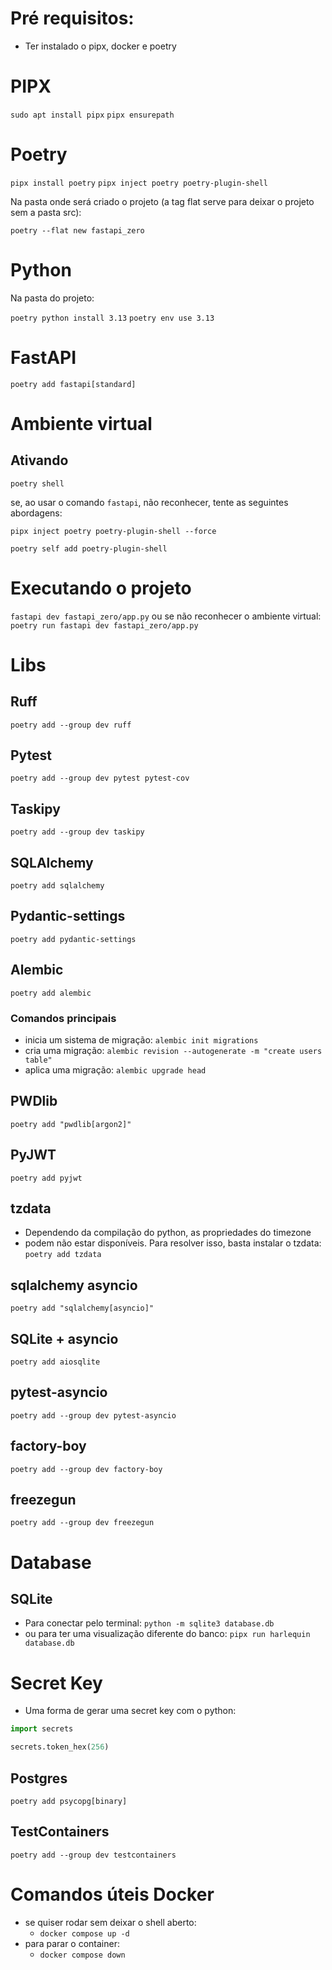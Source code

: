 # Pré requisitos:

* Ter instalado o pipx, docker e poetry

# PIPX

`sudo apt install pipx`
`pipx ensurepath`

# Poetry

`pipx install poetry`
`pipx inject poetry poetry-plugin-shell`

Na pasta onde será criado o projeto (a tag flat serve para deixar o projeto sem a pasta src):

`poetry --flat new fastapi_zero`

# Python
Na pasta do projeto:

`poetry python install 3.13`
`poetry env use 3.13`

# FastAPI

`poetry add fastapi[standard]`

# Ambiente virtual

## Ativando

`poetry shell`

se, ao usar o comando `fastapi`, não reconhecer, tente as seguintes abordagens:

`pipx inject poetry poetry-plugin-shell --force`

`poetry self add poetry-plugin-shell`

# Executando o projeto

`fastapi dev fastapi_zero/app.py`
ou se não reconhecer o ambiente virtual:
`poetry run fastapi dev fastapi_zero/app.py`

# Libs
## Ruff

`poetry add --group dev ruff`

## Pytest

`poetry add --group dev pytest pytest-cov`

## Taskipy

`poetry add --group dev taskipy`

## SQLAlchemy

`poetry add sqlalchemy`

## Pydantic-settings

`poetry add pydantic-settings`

## Alembic

`poetry add alembic`
### Comandos principais
* inicia um sistema de migração:
`alembic init migrations`
* cria uma migração:
`alembic revision --autogenerate -m "create users table"`
* aplica uma migração:
`alembic upgrade head`

## PWDlib
`poetry add "pwdlib[argon2]"`

## PyJWT
`poetry add pyjwt`

## tzdata
* Dependendo da compilação do python, as propriedades do timezone 
* podem não estar disponíveis. Para resolver isso, basta instalar o tzdata:
`poetry add tzdata`

## sqlalchemy asyncio
`poetry add "sqlalchemy[asyncio]"`

## SQLite + asyncio
`poetry add aiosqlite`

## pytest-asyncio
`poetry add --group dev pytest-asyncio`

## factory-boy
`poetry add --group dev factory-boy`

## freezegun
`poetry add --group dev freezegun`

# Database
## SQLite
* Para conectar pelo terminal:
`python -m sqlite3 database.db`
* ou para ter uma visualização diferente do banco:
`pipx run harlequin database.db`

# Secret Key

* Uma forma de gerar uma secret key com o python:
```python
import secrets

secrets.token_hex(256)
```
## Postgres

`poetry add psycopg[binary]`

## TestContainers

`poetry add --group dev testcontainers`

# Comandos úteis Docker
* se quiser rodar sem deixar o shell aberto:
  * `docker compose up -d`
* para parar o container:
  * `docker compose down`